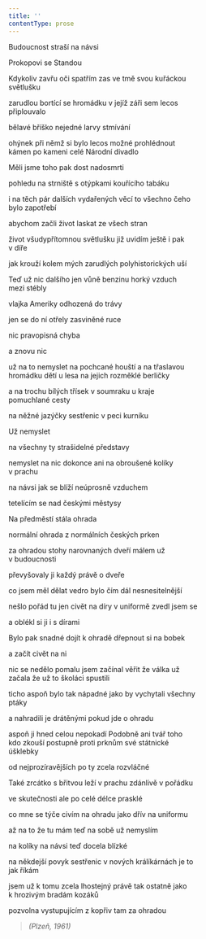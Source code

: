 ```yaml
---
title: ''
contentType: prose
---
```


<section>

Budoucnost straší na návsi

Prokopovi se Standou

Kdykoliv zavřu oči spatřím zas ve tmě svou kuřáckou  
světlušku

zarudlou bortící se hromádku v jejíž záři sem lecos  
připlouvalo

bělavé bříško nejedné larvy stmívání

ohýnek při němž si bylo lecos možné prohlédnout  
kámen po kameni celé Národní divadlo

Měli jsme toho pak dost nadosmrti

pohledu na strniště s otýpkami kouřícího tabáku

i na těch pár dalších vydařených věcí to všechno čeho  
bylo zapotřebí

abychom začli život laskat ze všech stran

život všudypřítomnou světlušku již uvidím ještě i pak  
v díře

jak krouží kolem mých zarudlých polyhistorických uší

Teď už nic dalšího jen vůně benzinu horký vzduch  
mezi stébly

vlajka Ameriky odhozená do trávy

jen se do ní otřely zasviněné ruce

nic pravopisná chyba

a znovu nic

už na to nemyslet na pochcané houští a na třaslavou  
hromádku dětí u lesa na jejich rozměklé berličky

a na trochu bílých třísek v soumraku u kraje  
pomuchlané cesty

na něžné jazýčky sestřenic v peci kurníku

Už nemyslet

na všechny ty strašidelné představy

nemyslet na nic dokonce ani na obroušené kolíky  
v prachu

na návsi jak se blíží neúprosně vzduchem

tetelícím se nad českými městysy

Na předměstí stála ohrada

normální ohrada z normálních českých prken

za ohradou stohy narovnaných dveří málem už  
v budoucnosti

převyšovaly ji každý právě o dveře

co jsem měl dělat vedro bylo čím dál nesnesitelnější

nešlo pořád tu jen civět na díry v uniformě zvedl jsem se

a oblékl si ji i s dírami

Bylo pak snadné dojít k ohradě dřepnout si na bobek

a začít civět na ni

nic se nedělo pomalu jsem začínal věřit že válka už  
začala že už to školáci spustili

ticho aspoň bylo tak nápadné jako by vychytali všechny  
ptáky

a nahradili je drátěnými pokud jde o ohradu

aspoň ji hned celou nepokadí Podobně ani tvář toho  
kdo zkouší postupně proti prknům své státnické  
úšklebky

od nejprozíravějších po ty zcela rozvláčné

Také zrcátko s břitvou leží v prachu zdánlivě v pořádku

ve skutečnosti ale po celé délce prasklé

co mne se týče civím na ohradu jako dřív na uniformu

až na to že tu mám teď na sobě už nemyslím

na kolíky na návsi teď docela blízké

na někdejší povyk sestřenic v nových králíkárnách je to  
jak říkám

jsem už k tomu zcela lhostejný právě tak ostatně jako  
k hrozivým bradám kozáků

pozvolna vystupujícím z kopřiv tam za ohradou

> _(Plzeň, 1961)_

</section>
